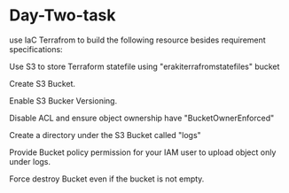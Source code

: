 # Day-Two-task
use IaC Terrafrom to build the following resource besides requirement specifications:


Use S3 to store Terraform statefile using "erakiterrafromstatefiles" bucket

Create S3 Bucket.

Enable S3 Bucker Versioning.

Disable ACL and ensure object ownership have "BucketOwnerEnforced"

Create a directory under the S3 Bucket called "logs"

Provide Bucket policy permission for your IAM user to upload object only under logs.

Force destroy Bucket even if the bucket is not empty.
